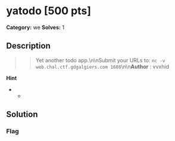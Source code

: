 # yatodo [500 pts]

**Category:** we
**Solves:** 1

## Description
>> Yet another todo app.\n\nSubmit your URLs to: `nc -v web.chal.ctf.gdgalgiers.com 1608`\n\n**Author** : vvxhid

**Hint**
* -

## Solution

### Flag

